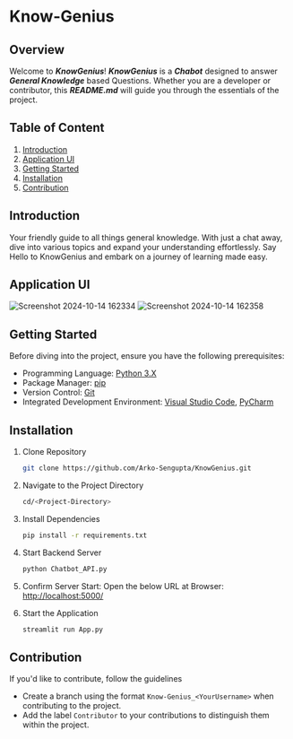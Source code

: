 # Know-Genius

## Overview
Welcome to _**KnowGenius**_! _**KnowGenius**_ is a _**Chabot**_ designed to answer _**General Knowledge**_ based Questions. Whether you are a developer or contributor, this _**README.md**_ will guide you through the essentials of the project.

## Table of Content
1. [Introduction](#introduction)
2. [Application UI](#application-ui)
3. [Getting Started](#getting-started)
4. [Installation](#installation)
5. [Contribution](#contribution)

## Introduction
Your friendly guide to all things general knowledge. With just a chat away, dive into various topics and expand your understanding effortlessly. Say Hello to KnowGenius and embark on a journey of learning made easy.

## Application UI
![Screenshot 2024-10-14 162334](https://github.com/user-attachments/assets/bc418d26-7296-4e95-9796-bdd71fba21aa)
![Screenshot 2024-10-14 162358](https://github.com/user-attachments/assets/6fab32b2-4930-4f91-845c-a03ae93c259d)

## Getting Started
Before diving into the project, ensure you have the following prerequisites:
- Programming Language: [Python 3.X](https://www.python.org/)
- Package Manager: [pip](https://pypi.org/project/pip/)
- Version Control: [Git](https://git-scm.com/)
- Integrated Development Environment: [Visual Studio Code](https://code.visualstudio.com/), [PyCharm](https://www.jetbrains.com/pycharm)

## Installation
1. Clone Repository
   ```bash
   git clone https://github.com/Arko-Sengupta/KnowGenius.git
   ```

2. Navigate to the Project Directory
   ```bash
   cd/<Project-Directory>
   ```

3. Install Dependencies
   ```bash
   pip install -r requirements.txt
   ```

4. Start Backend Server
   ```bash
   python Chatbot_API.py
   ```

5. Confirm Server Start: Open the below URL at Browser: [http://localhost:5000/](http://localhost:5000/)

6. Start the Application
   ```bash
   streamlit run App.py
   ```

## Contribution
If you'd like to contribute, follow the guidelines
- Create a branch using the format `Know-Genius_<YourUsername>` when contributing to the project.
- Add the label `Contributor` to your contributions to distinguish them within the project.
